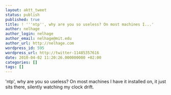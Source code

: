 ```yaml
---
layout: aktt_tweet
status: publish
published: true
title: ! '''ntp'', why are you so useless? On most machines I...'
author: nelhage
author_login: nelhage
author_email: nelhage@mit.edu
author_url: http://nelhage.com
wordpress_id: 595
wordpress_url: http://twitter-11485357616
date: 2010-04-02 11:20:26.000000000 +02:00
categories: []
tags: []
---
```

'ntp', why are you so useless? On most machines I have it installed
on, it just sits there, silently watching my clock drift.
